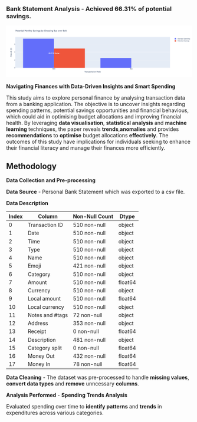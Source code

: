 ### Bank Statement Analysis - **Achieved 66.31% of potential savings.**

<a href="https://aeryllvon.github.io/financial_analysis/savings.html" target="_blank">![Savings](savings.png)</a>



**Navigating Finances with Data-Driven Insights and Smart Spending**

This study aims to explore personal finance by analysing transaction data from a banking application. The objective is to uncover insights regarding spending  patterns, potential savings opportunities and financial behavious, which could aid in optimising budget allocations and improving financial health. By leveraging **data visualisation**, **statistical analysis** and **machine learning** techniques, the paper reveals **trends**,**anomalies** and provides **recommendations** to **optimise** budget allocations **effectively**. The outcomes of this study have implications for individuals seeking to enhance their financial literacy and manage their finances more efficiently.


## Methodology
**Data Collection and Pre-processing**

**Data Source** - Personal Bank Statement which was exported to a csv file.

**Data Description**

| Index | Column           | Non-Null Count | Dtype   |
|-------|------------------|----------------|---------|
| 0     | Transaction ID   | 510 non-null   | object  |
| 1     | Date             | 510 non-null   | object  |
| 2     | Time             | 510 non-null   | object  |
| 3     | Type             | 510 non-null   | object  |
| 4     | Name             | 510 non-null   | object  |
| 5     | Emoji            | 421 non-null   | object  |
| 6     | Category         | 510 non-null   | object  |
| 7     | Amount           | 510 non-null   | float64 |
| 8     | Currency         | 510 non-null   | object  |
| 9     | Local amount     | 510 non-null   | float64 |
| 10    | Local currency   | 510 non-null   | object  |
| 11    | Notes and #tags  | 72 non-null    | object  |
| 12    | Address          | 353 non-null   | object  |
| 13    | Receipt          | 0 non-null     | float64 |
| 14    | Description      | 481 non-null   | object  |
| 15    | Category split   | 0 non-null     | float64 |
| 16    | Money Out        | 432 non-null   | float64 |
| 17    | Money In         | 78 non-null    | float64 |


**Data Cleaning** - The dataset was pre-processed to handle **missing values**, **convert data types** and **remove** unncessary **columns**.

**Analysis Performed** - **Spending Trends Analysis** 

Evaluated spending over time to **identify patterns** and **trends** in expenditures across various categories.








